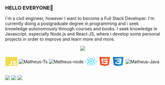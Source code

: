 ###

<div>
<h3>HELLO EVERYONE👋</h3>
 <p>I'm a civil engineer, however I want to become a Full Stack Developer. I'm currently doing a postgraduate degree in programming and i seek knowledge autonomously through courses and books. I seek knowledge in Javascript, especially Node.js and React JS, where i develop some personal projects in order to improve and learn more and more.</p>
</div>

<div align="center">
 <img height="140em" src="https://github-readme-stats.vercel.app/api/top-langs/?username=mattmascarenhas&layout=compact&langs_count=7&theme=dracula"/>
</div>


<div style="display: inline_block"><br>
  <img align="center" alt="Matheus-Js" height="30" width="40" src="https://raw.githubusercontent.com/devicons/devicon/master/icons/javascript/javascript-plain.svg">
   <img align="center" alt="Matheus-Ts" height="30" width="40" src="https://www.tutorialsteacher.com/Content/images/home/typescript.svg">
    <img align="center" alt="Matheus-node" height="30" width="40" src="https://icon-library.com/images/node-js-icon/node-js-icon-5.jpg">
  <img align="center" alt="Matheus-React" height="30" width="40" src="https://raw.githubusercontent.com/devicons/devicon/master/icons/react/react-original.svg">
  <img align="center" alt="Matheus-HTML" height="30" width="40" src="https://raw.githubusercontent.com/devicons/devicon/master/icons/html5/html5-original.svg">
  <img align="center" alt="Matheus-CSS" height="30" width="40" src="https://raw.githubusercontent.com/devicons/devicon/master/icons/css3/css3-original.svg">
 <img align="center" alt="Matheus-Java" height="30" width="40" src="https://www.svgrepo.com/show/184143/java.svg">


 
</div>
  
  ##
 
<div> 
  <a href="https://instagram.com/mattmascarenhas" target="_blank"><img src="https://img.shields.io/badge/-Instagram-%23E4405F?style=for-the-badge&logo=instagram&logoColor=white" target="_blank"></a>
  <a href = "mailto:mattmascarenhas7@gmail.com"><img src="https://img.shields.io/badge/-Gmail-%23333?style=for-the-badge&logo=gmail&logoColor=white" target="_blank"></a>
  <a href="https://www.linkedin.com/in/mattmascarenhas" target="_blank"><img src="https://img.shields.io/badge/-LinkedIn-%230077B5?style=for-the-badge&logo=linkedin&logoColor=white" target="_blank"></a> 
 
</div>

<!--
**mattmascarenhas/mattmascarenhas** is a ✨ _special_ ✨ repository because its `README.md` (this file) appears on your GitHub profile.

Here are some ideas to get you started:

- 🔭 I’m currently working on ...
- 🌱 I’m currently learning ...
- 👯 I’m looking to collaborate on ...
- 🤔 I’m looking for help with ...
- 💬 Ask me about ...
- 📫 How to reach me: ...
- 😄 Pronouns: ...
- ⚡ Fun fact: ...
-->
